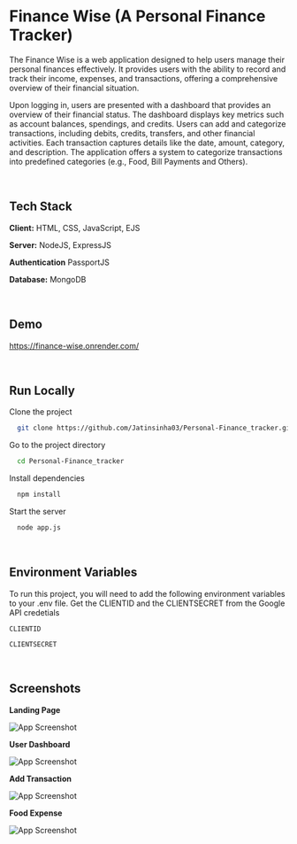 
# Finance Wise (A Personal Finance Tracker)

The Finance Wise is a web application designed to help users manage their personal finances effectively. It provides users with the ability to record and track their income, expenses, and transactions, offering a comprehensive overview of their financial situation.

 Upon logging in, users are presented with a dashboard that provides an overview of their financial status. The dashboard displays key metrics such as account balances, spendings, and credits. Users can add and categorize transactions, including debits, credits, transfers, and other financial activities. Each transaction captures details like the date, amount, category, and description. The application offers a system to categorize transactions into predefined categories (e.g., Food, Bill Payments and Others).

&nbsp;
&nbsp;

## Tech Stack

**Client:** HTML, CSS, JavaScript, EJS

**Server:** NodeJS, ExpressJS

**Authentication** PassportJS

**Database:** MongoDB

&nbsp;
&nbsp;


## Demo

https://finance-wise.onrender.com/

&nbsp;
&nbsp;



## Run Locally

Clone the project

```bash
  git clone https://github.com/Jatinsinha03/Personal-Finance_tracker.git
```

Go to the project directory

```bash
  cd Personal-Finance_tracker
```

Install dependencies

```bash
  npm install
```

Start the server

```bash
  node app.js
```


&nbsp;
&nbsp;


## Environment Variables

To run this project, you will need to add the following environment variables to your .env file. Get the CLIENTID and the CLIENTSECRET from the Google API credetials

`CLIENTID`

`CLIENTSECRET`

&nbsp;
&nbsp;


## Screenshots

**Landing Page**

![App Screenshot](https://i.ibb.co/qYfpDxx/Screenshot-2023-06-26-at-20-20-22-Finance-Wise.png)

**User Dashboard**

![App Screenshot](https://iili.io/HPsy89S.md.png")

**Add Transaction**

![App Screenshot](https://i.ibb.co/D1y2MVV/Screenshot-2023-06-26-at-20-21-51-Transactions.png)

**Food Expense**

![App Screenshot](https://i.ibb.co/r5cTDh1/Screenshot-2023-06-26-at-20-25-27-Food-Payments.png)



